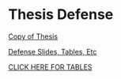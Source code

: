 # Thesis Defense

[Copy of Thesis](https://github.com/kvissuet/thesis-defense/blob/main/thesis/Elliptic_Curves_With_Missing_Frobenius_Trace.pdf)

[Defense Slides, Tables, Etc](https://github.com/kvissuet/thesis-defense/blob/main/defense)

[CLICK HERE FOR TABLES](https://github.com/kvissuet/thesis-defense/blob/main/defense)
